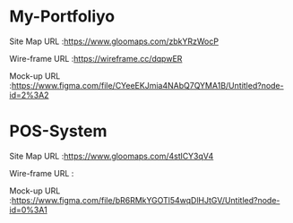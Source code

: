 # My-Portfoliyo
Site Map URL :https://www.gloomaps.com/zbkYRzWocP


Wire-frame URL :https://wireframe.cc/dqpwER


Mock-up URL :https://www.figma.com/file/CYeeEKJmia4NAbQ7QYMA1B/Untitled?node-id=2%3A2


# POS-System

Site Map URL :https://www.gloomaps.com/4stlCY3qV4


Wire-frame URL :


Mock-up URL :https://www.figma.com/file/bR6RMkYGOTl54wqDlHJtGV/Untitled?node-id=0%3A1
